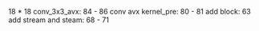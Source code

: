 
18 * 18
conv_3x3_avx: 84 - 86
conv avx kernel_pre: 80 - 81
add block: 63
add stream and steam: 68 - 71

